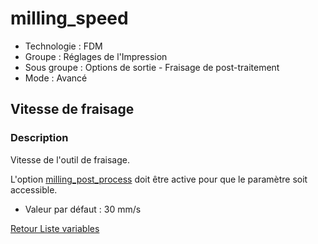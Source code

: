 # milling_speed

* Technologie : FDM
* Groupe : Réglages de l'Impression
* Sous groupe : Options de sortie - Fraisage de post-traitement
* Mode : Avancé

## Vitesse de fraisage

### Description

Vitesse de l'outil de fraisage.

L'option [milling_post_process](milling_post_process.md) doit être active pour que le paramètre soit accessible.

* Valeur par défaut : 30 mm/s

[Retour Liste variables](variable_list.md)